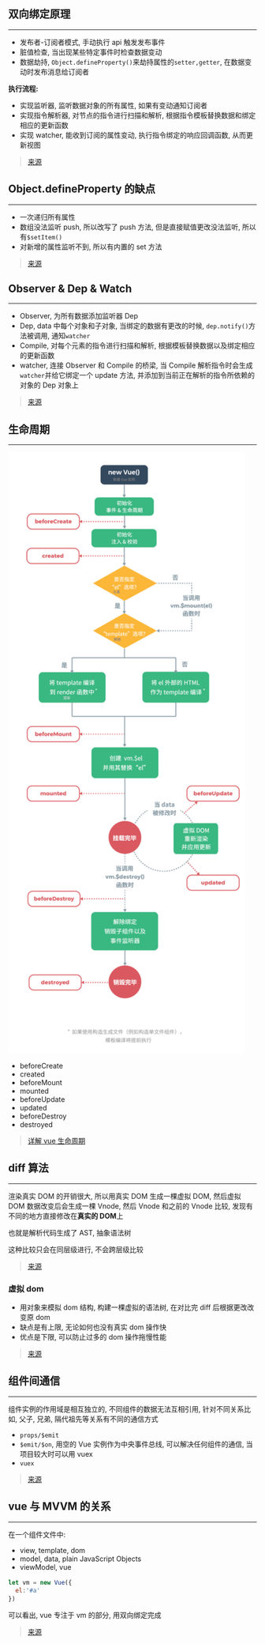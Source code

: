 ## 双向绑定原理

---

- 发布者-订阅者模式, 手动执行 api 触发发布事件
- 脏值检查, 当出现某些特定事件时检查数据变动
- 数据劫持, `Object.defineProperty()`来劫持属性的`setter,getter`, 在数据变动时发布消息给订阅者

**执行流程:**

- 实现监听器, 监听数据对象的所有属性, 如果有变动通知订阅者
- 实现指令解析器, 对节点的指令进行扫描和解析, 根据指令模板替换数据和绑定相应的更新函数
- 实现 watcher, 能收到订阅的属性变动, 执行指令绑定的响应回调函数, 从而更新视图

> [来源](https://segmentfault.com/a/1190000006599500)

## Object.defineProperty 的缺点

---

- 一次递归所有属性
- 数组没法监听 push, 所以改写了 push 方法, 但是直接赋值更改没法监听, 所以有`$setItem()`
- 对新增的属性监听不到, 所以有内置的 set 方法

> [来源](https://juejin.im/post/5e548134e51d45270531860f)

## Observer & Dep & Watch

---

- Observer, 为所有数据添加监听器 Dep
- Dep, data 中每个对象和子对象, 当绑定的数据有更改的时候, `dep.notify()`方法被调用, 通知`watcher`
- Compile, 对每个元素的指令进行扫描和解析, 根据模板替换数据以及绑定相应的更新函数
- watcher, 连接 Observer 和 Compile 的桥梁, 当 Compile 解析指令时会生成`watcher`并给它绑定一个 update 方法, 并添加到当前正在解析的指令所依赖的对象的 Dep 对象上

> [来源](https://segmentfault.com/a/1190000006599500)

## 生命周期

---

<img src="../source/vue-1.jpg" alt="" width="480"/>

- beforeCreate
- created
- beforeMount
- mounted
- beforeUpdate
- updated
- beforeDestroy
- destroyed

> [详解 vue 生命周期](https://segmentfault.com/a/1190000011381906)

## diff 算法

---

渲染真实 DOM 的开销很大, 所以用真实 DOM 生成一棵虚拟 DOM, 然后虚拟 DOM 数据改变后会生成一棵 Vnode, 然后 Vnode 和之前的 Vnode 比较, 发现有不同的地方直接修改在**真实的 DOM**上

也就是解析代码生成了 AST, 抽象语法树

这种比较只会在同层级进行, 不会跨层级比较

> [来源](https://github.com/aooy/blog/issues/2)

### 虚拟 dom

- 用对象来模拟 dom 结构, 构建一棵虚拟的语法树, 在对比完 diff 后根据更改改变原 dom
- 缺点是有上限, 无论如何也没有真实 dom 操作快
- 优点是下限, 可以防止过多的 dom 操作拖慢性能

> [来源](https://juejin.im/post/5d36cc575188257aea108a74)

## 组件间通信

---

组件实例的作用域是相互独立的, 不同组件的数据无法互相引用, 针对不同关系比如, 父子, 兄弟, 隔代祖先等关系有不同的通信方式

- `props/$emit`
- `$emit/$on`, 用空的 Vue 实例作为中央事件总线, 可以解决任何组件的通信, 当项目较大时可以用 vuex
- `vuex`

> [来源](https://juejin.im/post/5cde0b43f265da03867e78d3)

## vue 与 MVVM 的关系

---

在一个组件文件中:

- view, template, dom
- model, data, plain JavaScript Objects
- viewModel, vue

```JavaScript
let vm = new Vue({
  el:'#a'
})
```

可以看出, vue 专注于 vm 的部分, 用双向绑定完成

> [来源](https://juejin.im/post/5b2f0769e51d45589f46949e)
